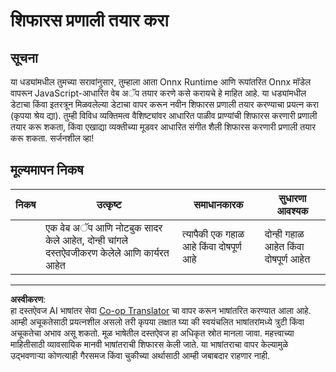 <!--
CO_OP_TRANSLATOR_METADATA:
{
  "original_hash": "799ed651e2af0a7cad17c6268db11578",
  "translation_date": "2025-08-29T17:54:27+00:00",
  "source_file": "4-Classification/4-Applied/assignment.md",
  "language_code": "mr"
}
-->
# शिफारस प्रणाली तयार करा

## सूचना

या धड्यांमधील तुमच्या सरावांनुसार, तुम्हाला आता Onnx Runtime आणि रूपांतरित Onnx मॉडेल वापरून JavaScript-आधारित वेब अॅप तयार करणे कसे करायचे हे माहित आहे. या धड्यांमधील डेटाचा किंवा इतरत्रून मिळवलेल्या डेटाचा वापर करून नवीन शिफारस प्रणाली तयार करण्याचा प्रयत्न करा (कृपया श्रेय द्या). तुम्ही विविध व्यक्तिमत्व वैशिष्ट्यांवर आधारित पाळीव प्राण्यांची शिफारस करणारी प्रणाली तयार करू शकता, किंवा एखाद्या व्यक्तीच्या मूडवर आधारित संगीत शैली शिफारस करणारी प्रणाली तयार करू शकता. सर्जनशील व्हा!

## मूल्यमापन निकष

| निकष      | उत्कृष्ट                                                              | समाधानकारक                          | सुधारणा आवश्यक                     |
| --------- | --------------------------------------------------------------------- | ------------------------------------ | ---------------------------------- |
|           | एक वेब अॅप आणि नोटबुक सादर केले आहेत, दोन्ही चांगले दस्तऐवजीकरण केलेले आणि कार्यरत आहेत | त्यापैकी एक गहाळ आहे किंवा दोषपूर्ण आहे | दोन्ही गहाळ आहेत किंवा दोषपूर्ण आहेत |

---

**अस्वीकरण**:  
हा दस्तऐवज AI भाषांतर सेवा [Co-op Translator](https://github.com/Azure/co-op-translator) चा वापर करून भाषांतरित करण्यात आला आहे. आम्ही अचूकतेसाठी प्रयत्नशील असलो तरी कृपया लक्षात घ्या की स्वयंचलित भाषांतरांमध्ये त्रुटी किंवा अचूकतेचा अभाव असू शकतो. मूळ भाषेतील दस्तऐवज हा अधिकृत स्रोत मानला जावा. महत्त्वाच्या माहितीसाठी व्यावसायिक मानवी भाषांतराची शिफारस केली जाते. या भाषांतराचा वापर केल्यामुळे उद्भवणाऱ्या कोणत्याही गैरसमज किंवा चुकीच्या अर्थासाठी आम्ही जबाबदार राहणार नाही.